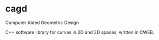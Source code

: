 # cagd
Computer Aided Geometric Design

C++ software library for curves in 2D and 3D spaces, written in CWEB.
